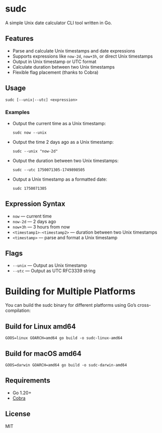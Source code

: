 # sudc

A simple Unix date calculator CLI tool written in Go.

## Features
- Parse and calculate Unix timestamps and date expressions
- Supports expressions like `now-2d`, `now+3h`, or direct Unix timestamps
- Output in Unix timestamp or UTC format
- Calculate duration between two Unix timestamps
- Flexible flag placement (thanks to Cobra)

## Usage

```
sudc [--unix|--utc] <expression>
```

### Examples

- Output the current time as a Unix timestamp:
  ```
  sudc now --unix
  ```
- Output the time 2 days ago as a Unix timestamp:
  ```
  sudc --unix "now-2d"
  ```
- Output the duration between two Unix timestamps:
  ```
  sudc --utc 1750071305-1749898505
  ```
- Output a Unix timestamp as a formatted date:
  ```
  sudc 1750071305
  ```

## Expression Syntax
- `now` — current time
- `now-2d` — 2 days ago
- `now+3h` — 3 hours from now
- `<timestamp1>-<timestamp2>` — duration between two Unix timestamps
- `<timestamp>` — parse and format a Unix timestamp

## Flags
- `--unix` — Output as Unix timestamp
- `--utc` — Output as UTC RFC3339 string

# Building for Multiple Platforms
You can build the sudc binary for different platforms using Go’s cross-compilation:

## Build for Linux amd64
```
GOOS=linux GOARCH=amd64 go build -o sudc-linux-amd64
```
## Build for macOS amd64
```
GOOS=darwin GOARCH=amd64 go build -o sudc-darwin-amd64
```

## Requirements
- Go 1.20+
- [Cobra](https://github.com/spf13/cobra)

## License
MIT
